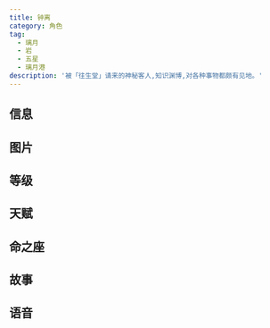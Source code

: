 ```yaml
---
title: 钟离
category: 角色
tag:
  - 璃月
  - 岩
  - 五星
  - 璃月港
description: '被「往生堂」请来的神秘客人,知识渊博,对各种事物都颇有见地。'
---
```


## 信息

<char-card name="zhongli"/>

## 图片

<char-image name="zhongli"/>

## 等级

<char-level name="zhongli"/>

## 天赋

<char-talent name="zhongli"/>

## 命之座

<char-constell name="zhongli"/>

## 故事

<char-story name="zhongli"/>

## 语音

<char-voice name="zhongli"/>

